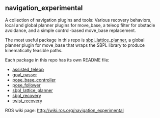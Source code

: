 navigation_experimental
-----------------------

A collection of navigation plugins and tools: Various recovery behaviors,
local and global planner plugins for move_base, a teleop filter for
obstacle avoidance, and a simple control-based move_base replacement.

The most useful package in this repo is
[sbpl_lattice_planner](sbpl_lattice_planner), a global planner plugin
for move_base that wraps the SBPL library to produce kinematically feasible
paths.

Each package in this repo has its own README file:

* [assisted_teleop](assisted_teleop)
* [goal_passer](goal_passer)
* [pose_base_controller](pose_base_controller)
* [pose_follower](pose_follower)
* [sbpl_lattice_planner](sbpl_lattice_planner)
* [sbpl_recovery](sbpl_recovery)
* [twist_recovery](twist_recovery)

ROS wiki page: http://wiki.ros.org/navigation_experimental
